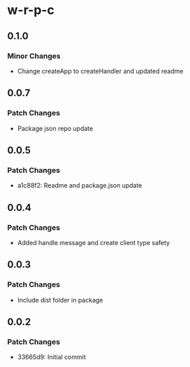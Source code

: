 # w-r-p-c

## 0.1.0

### Minor Changes

- Change createApp to createHandler and updated readme

## 0.0.7

### Patch Changes

- Package json repo update

## 0.0.5

### Patch Changes

- a1c88f2: Readme and package.json update

## 0.0.4

### Patch Changes

- Added handle message and create client type safety

## 0.0.3

### Patch Changes

- Include dist folder in package

## 0.0.2

### Patch Changes

- 33665d9: Initial commit
